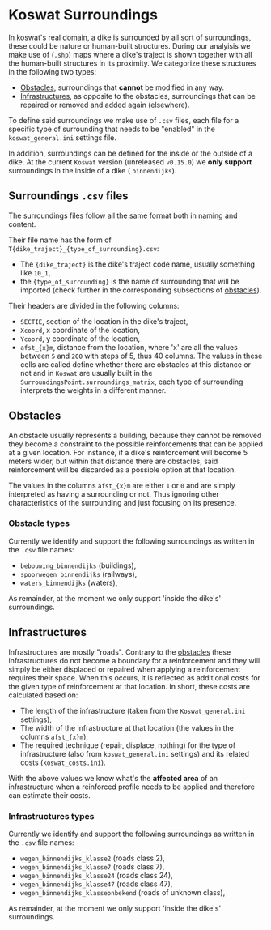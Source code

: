 # Koswat Surroundings

In koswat's real domain, a dike is surrounded by all sort of surroundings, these could be nature or human-built structures. During our analyisis we make use of (`.shp`) maps where a dike's traject is shown together with all the human-built structures in its proximity. We categorize these structures in the following two types:

- [Obstacles](#obstacles), surroundings that __cannot__ be modified in any way.
- [Infrastructures](#infrastructures), as opposite to the obstacles, surroundings that can be repaired or removed and added again (elsewhere).

To define said surroundings we make use of `.csv` files, each file for a specific type of surrounding that needs to be "enabled" in the `koswat_general.ini` settings file.

In addition, surroundings can be defined for the inside or the outside of a dike. At the current `Koswat` version (unreleased `v0.15.0`) we __only support__ surroundings in the inside of a dike ( `binnendijks`).

## Surroundings `.csv` files

The surroundings files follow all the same format both in naming and content. 

Their file name has the form of `T{dike_traject}_{type_of_surrounding}.csv`:
- The `{dike_traject}` is the dike's traject code name, usually something like `10_1`,
- the `{type_of_surrounding}` is the name of surrounding that will be imported (check further in the corresponding subsections of [obstacles](#obstacle-types)).

Their headers are divided in the following columns:

- `SECTIE`, section of the location in the dike's traject,
- `Xcoord`, x coordinate of the location,
- `Ycoord`, y coordinate of the location, 
- `afst_{x}m`, distance from the location, where 'x' are all the values between `5` and `200` with steps of 5, thus 40 columns. The values in these cells are called define whether there are obstacles at this distance or not and in `Koswat` are usually built in the `SurroundingsPoint.surroundings_matrix`, each type of surrounding interprets the weights in a different manner.


## Obstacles

An obstacle usually represents a building, because they cannot be removed they become a constraint to the possible reinforcements that can be applied at a given location. For instance, if a dike's reinforcement will become 5 meters wider, but within that distance there are obstacles, said reinforcement will be discarded as a possible option at that location.

The values in the columns `afst_{x}m` are either `1` or `0` and are simply interpreted as having a surrounding or not. Thus ignoring other characteristics of the surrounding and just focusing on its presence.

### Obstacle types

Currently we identify and support the following surroundings as written in the `.csv` file names:

- `bebouwing_binnendijks` (buildings), 
- `spoorwegen_binnendijks` (railways),
- `waters_binnendijks` (waters),

As remainder, at the moment we only support 'inside the dike's' surroundings.


## Infrastructures

Infrastructures are mostly "roads". Contrary to the [obstacles](#obstacles) these infrastructures do not become a boundary for a reinforcement and they will simply be either displaced or repaired when applying a reinforcement requires their space. When this occurs, it is reflected as additional costs for the given type of reinforcement at that location. In short, these costs are calculated based on:

- The length of the infrastructure (taken from the `Koswat_general.ini` settings),
- The width of the infrastructure at that location (the values in the columns `afst_{x}m`),
- The required technique (repair, displace, nothing) for the type of infrastructure (also from `koswat_general.ini` settings) and its related costs (`koswat_costs.ini`).

With the above values we know what's the __affected area__ of an infrastructure when a reinforced profile needs to be applied and therefore can estimate their costs.

### Infrastructures types

Currently we identify and support the following surroundings as written in the `.csv` file names:

- `wegen_binnendijks_klasse2` (roads class 2),
- `wegen_binnendijks_klasse7` (roads class 7),
- `wegen_binnendijks_klasse24` (roads class 24),
- `wegen_binnendijks_klasse47` (roads class 47),
- `wegen_binnendijks_klasseonbekend` (roads of unknown class),

As remainder, at the moment we only support 'inside the dike's' surroundings.
